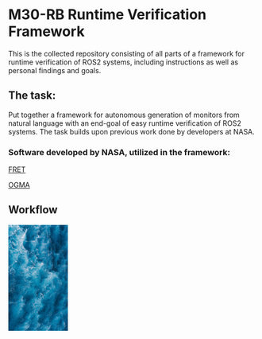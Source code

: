 # M30-RB Runtime Verification Framework

This is the collected repository consisting of all parts of a framework for runtime verification of ROS2 systems,
including instructions as well as personal findings and goals.

## The task:

Put together a framework for autonomous generation of monitors from natural language with an end-goal of easy runtime verification of ROS2 systems.
The task builds upon previous work done by developers at NASA.

### Software developed by NASA, utilized in the framework:
[FRET](https://github.com/NASA-SW-VnV/fret/tree/master)

[OGMA](https://github.com/nasa/ogma)

## Workflow

<img src="workflow.jpg" width="120">
